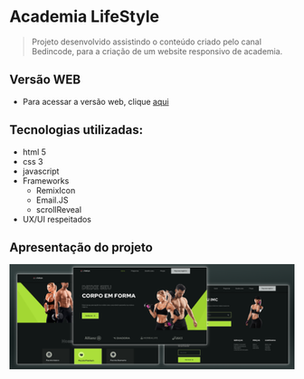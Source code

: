 # Academia LifeStyle

> Projeto desenvolvido assistindo o conteúdo criado pelo canal Bedincode, para a criação de um website responsivo de academia.

## Versão WEB
- Para acessar a versão web, clique [aqui](https://guilhermeamarilho.github.io/LifeStyle/)

## Tecnologias utilizadas: 

- html 5
- css 3
- javascript
- Frameworks
  - RemixIcon
  - Email.JS
  - scrollReveal
- UX/UI respeitados

## Apresentação do projeto
![imagem de apresentação](https://github.com/GuilhermeAmarilho/LifeStyle/blob/master/apresenta%C3%A7%C3%A3o.png)
